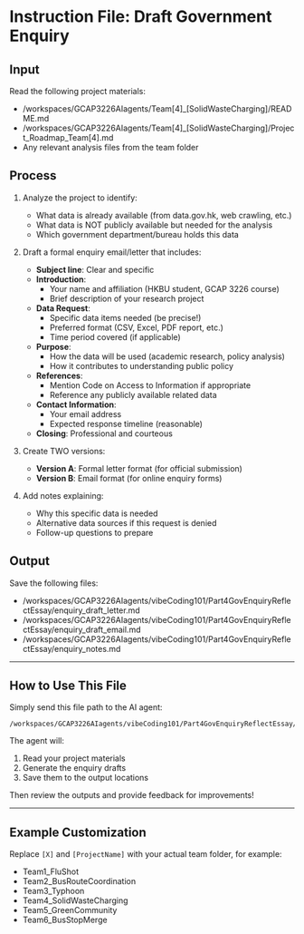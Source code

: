# Instruction File: Draft Government Enquiry

## Input
Read the following project materials:
- /workspaces/GCAP3226AIagents/Team[4]_[SolidWasteCharging]/README.md
- /workspaces/GCAP3226AIagents/Team[4]_[SolidWasteCharging]/Project_Roadmap_Team[4].md
- Any relevant analysis files from the team folder

## Process
1. Analyze the project to identify:
   - What data is already available (from data.gov.hk, web crawling, etc.)
   - What data is NOT publicly available but needed for the analysis
   - Which government department/bureau holds this data

2. Draft a formal enquiry email/letter that includes:
   - **Subject line**: Clear and specific
   - **Introduction**: 
     * Your name and affiliation (HKBU student, GCAP 3226 course)
     * Brief description of your research project
   - **Data Request**:
     * Specific data items needed (be precise!)
     * Preferred format (CSV, Excel, PDF report, etc.)
     * Time period covered (if applicable)
   - **Purpose**:
     * How the data will be used (academic research, policy analysis)
     * How it contributes to understanding public policy
   - **References**:
     * Mention Code on Access to Information if appropriate
     * Reference any publicly available related data
   - **Contact Information**:
     * Your email address
     * Expected response timeline (reasonable)
   - **Closing**: Professional and courteous

3. Create TWO versions:
   - **Version A**: Formal letter format (for official submission)
   - **Version B**: Email format (for online enquiry forms)

4. Add notes explaining:
   - Why this specific data is needed
   - Alternative data sources if this request is denied
   - Follow-up questions to prepare

## Output
Save the following files:
- /workspaces/GCAP3226AIagents/vibeCoding101/Part4GovEnquiryReflectEssay/enquiry_draft_letter.md
- /workspaces/GCAP3226AIagents/vibeCoding101/Part4GovEnquiryReflectEssay/enquiry_draft_email.md
- /workspaces/GCAP3226AIagents/vibeCoding101/Part4GovEnquiryReflectEssay/enquiry_notes.md

---

## How to Use This File

Simply send this file path to the AI agent:
```
/workspaces/GCAP3226AIagents/vibeCoding101/Part4GovEnquiryReflectEssay/INSTRUCTION_DraftEnquiry.md
```

The agent will:
1. Read your project materials
2. Generate the enquiry drafts
3. Save them to the output locations

Then review the outputs and provide feedback for improvements!

---

## Example Customization

Replace `[X]` and `[ProjectName]` with your actual team folder, for example:
- Team1_FluShot
- Team2_BusRouteCoordination
- Team3_Typhoon
- Team4_SolidWasteCharging
- Team5_GreenCommunity
- Team6_BusStopMerge
